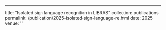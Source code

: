---
title: "Isolated sign language recognition in LIBRAS"
collection: publications
permalink: /publication/2025-isolated-sign-language-re.html
date: 2025
venue: ''